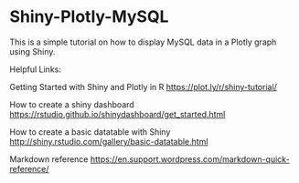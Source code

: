 # Shiny-Plotly-MySQL
This is a simple tutorial on how to display MySQL data in a Plotly graph using Shiny. 

Helpful Links:

Getting Started with Shiny and Plotly in R https://plot.ly/r/shiny-tutorial/

How to create a shiny dashboard https://rstudio.github.io/shinydashboard/get_started.html

How to create a basic datatable with Shiny http://shiny.rstudio.com/gallery/basic-datatable.html

Markdown reference https://en.support.wordpress.com/markdown-quick-reference/

